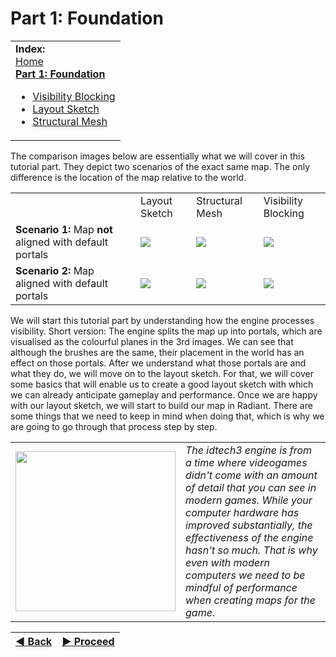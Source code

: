 Part 1: Foundation
=========

<table>
 <tr>
  <td> <b>Index:</b><br>
   <a href="https://github.com/realkemon/home/blob/master/pages/tutorials.md">Home</a><br>
   <a href="https://github.com/realkemon/home/blob/master/pages/tut_part1.md"><b>Part 1: Foundation</b></a>
   <ul>
    <li><a href="https://github.com/realkemon/home/blob/master/pages/tut_part1_1.md">Visibility Blocking</a></li>
    <li><a href="https://github.com/realkemon/home/blob/master/pages/tut_part1_2.md">Layout Sketch</a></li>
    <li><a href="https://github.com/realkemon/home/blob/master/pages/tut_part1_3.md">Structural Mesh</a></li>
   </ul>
 </td>
 </tr>
</table>

The comparison images below are essentially what we will cover in this tutorial part. They depict two scenarios of the exact same map. The only difference is the location of the map relative to the world. 

<table>
 <tr>
  <td></td>
  <td>Layout Sketch</td>
  <td>Structural Mesh</td>
  <td>Visibility Blocking</td>
 <tr>
  <td><b>Scenario 1:</b> Map <b>not</b> aligned with default portals</td>
  <td><img src="https://raw.githubusercontent.com/realkemon/home/master/pages/tut_part1/tutorial_layout_moved.jpg"></td>
  <td><img src="https://raw.githubusercontent.com/realkemon/home/master/pages/tut_part1/layout_moved.jpg"></td>
  <td><img src="https://raw.githubusercontent.com/realkemon/home/master/pages/tut_part1/layout_moved_vis.jpg"></td>
 </tr>
 <tr>
  <td><b>Scenario 2:</b> Map aligned with default portals</td>
  <td><img src="https://raw.githubusercontent.com/realkemon/home/master/pages/tut_part1/tutorial_layout.jpg"></td>
  <td><img src="https://raw.githubusercontent.com/realkemon/home/master/pages/tut_part1/layout_clean.jpg"></td>
  <td><img src="https://raw.githubusercontent.com/realkemon/home/master/pages/tut_part1/layout_clean_vis.jpg"></td>
 </tr>
</table>

We will start this tutorial part by understanding how the engine processes visibility. Short version: The engine splits the map up into portals, which are visualised as the colourful planes in the 3rd images. We can see that although the brushes are the same, their placement in the world has an effect on those portals. 
After we understand what those portals are and what they do, we will move on to the layout sketch. For that, we will cover some basics that will enable us to create a good layout sketch with which we can already anticipate gameplay and performance.
Once we are happy with our layout sketch, we will start to build our map in Radiant. There are some things that we need to keep in mind when doing that, which is why we are going to go through that process step by step.

<table>
 <tr>
  <td><img src="https://raw.githubusercontent.com/realkemon/home/master/gfx/avatar.png" width="256"> </td>
  <td><i>The idtech3 engine is from a time where videogames didn't come with an amount of detail that you can see in modern games. While your computer hardware has improved substantially, the effectiveness of the engine hasn't so much. That is why even with modern computers we need to be mindful of performance when creating maps for the game</i>.</td> </tr>
</table>

[:arrow_backward: Back](https://github.com/realkemon/home/blob/master/pages/tutorials.md) | [:arrow_forward: Proceed](https://github.com/realkemon/home/blob/master/pages/tut_part1_1.md)
:---:|:---:

